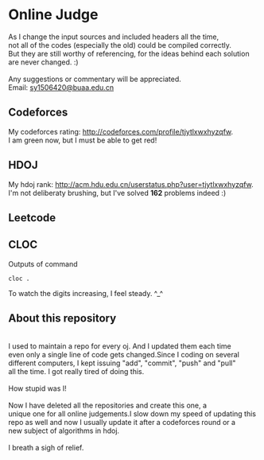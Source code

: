 # Online Judge

As I change the input sources and included headers all the time, </br>
not all of the codes (especially the old) could be compiled correctly. </br>
But they are still worthy of referencing, for the ideas behind each solution </br>
are never changed. :)</br>
</br>
Any suggestions or commentary will be appreciated.</br>
Email: <sy1506420@buaa.edu.cn>

## Codeforces
My codeforces rating: <http://codeforces.com/profile/tjytlxwxhyzqfw>.<br/>
I am green now, but I must be able to get red!

## HDOJ
My hdoj rank: <http://acm.hdu.edu.cn/userstatus.php?user=tjytlxwxhyzqfw>.<br/>
I'm not deliberaty brushing, but I've solved **162** problems indeed :)

## Leetcode

## CLOC
Outputs of command
```
cloc .
```
To watch the digits increasing, I feel steady. ^_^

## About this repository
</br>
I used to maintain a repo for every oj. And I updated them each time </br>
even only a single line of code gets changed.Since I coding on several </br>
different computers, I kept issuing "add", "commit", "push" and "pull" </br>
all the time. I got really tired of doing this.<br>
</br>
How stupid was I!</br>
</br>
Now I have deleted all the repositories and create this one, a</br>
unique one for all online judgements.I slow down my speed of updating this</br>
repo as well and now I usually update it after a codeforces round or a </br>
new subject of algorithms in hdoj.</br>
</br>
I breath a sigh of relief.
